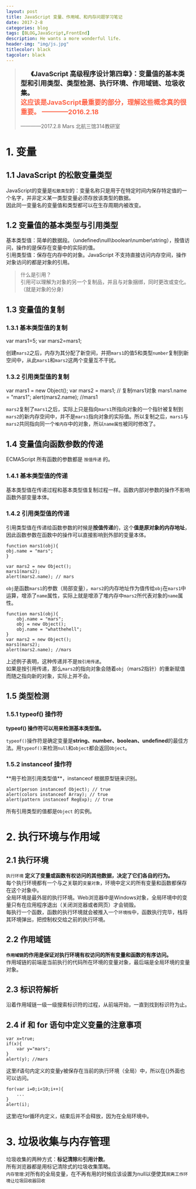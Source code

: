 ```yaml
---
layout: post
title: JavaScript 变量、作用域、和内存问题学习笔记
date: 2017-2-8
categories: blog
tags: [BLOG,JavaScript,FrontEnd]
description: He wants a more wonderful life.
header-img: "img/js.jpg"
titlecolor: black
tagcolor: black
---
```


<blockquote style="text-indent: 2em;">
	<b style="font-size: large;text-decoration: none; color: #222; font-style: normal;">
	《JavaScript 高级程序设计第四章》：变量值的基本类型和引用类型、类型检测、执行环境、作用域链、垃圾收集。
	</b><br>
	<b style="font-size: large;text-decoration: none; color: tomato; font-style: normal;">
	这应该是JavaScript最重要的部分，理解这些概念真的很重要。 ————2016.2.18
	</b>
<br><br>
	————2017.2.8 Mars 北航三馆314教研室
</blockquote>

<h1>1. 变量</h1>
<h2>1.1 JavaScript 的松散变量类型</h2>
JavaScript的变量是<code>松散类型</code>的：变量名称只是用于在特定时间内保存特定值的一个名字，并非定义某一类型变量必须存放该类型的数据。<br>
因此同一变量名的变量值和类型都可以在生存周期内被改变。

<h2>1.2 变量值的基本类型与引用类型</h2>
基本类型值：简单的数据段。（undefined\null\boolean\number\string），按值访问，操作的是保存在变量中的实际的值。<br>
引用类型值：保存在内存中的对象。JavaScript 不支持直接访问内存空间，操作对象访问的都是对象的引用。<br>
<blockquote>什么是引用？<br>引用可以理解为对象的另一个复制品，并且与对象捆绑，同时更改或变化。（就是对象的分身）</blockquote>

<h2>1.3 变量值的复制</h2>
<h3>1.3.1 基本类型值的复制</h3>
	var mars1=5;
	var mars2=mars1;

创建<code>mars2</code>之后，内存为其分配了新空间，并把<code>mars1</code>的值5和类型<code>number</code>复制到新空间中，从此<code>mars1</code>和<code>mars2</code>这两个变量互不干扰。<br>
<h3>1.3.2 引用类型值的复制</h3>
	var mars1 = new Object();
	var mars2 = mars1; // 复制mars1对象
	mars1.name = "mars1";
	alert(mars2.name); //mars1

<code>mars2</code>复制了<code>mars1</code>之后，实际上只是指向<code>mars1</code>所指向对象的一个指针被复制到<code>mars2</code>的新内存空间中，并不是<code>mars1</code>指向对象的实际值。所以复制之后，<code>mars1</code>与<code>mars2</code>共同指向同一个<code class="tooltip-mars" title="当我们在程序中创建一个对象时，这个对象将被保存到运行时数据区中，以便反复利用（因为对象的创建成本通常较大），这个运行时的数据区就是堆内存。堆内存中的对象不会随方法的结束而销毁。">堆内存</code>中的对象，所以<code>name属性</code>被同时修改了。

<h2>1.4 变量值向函数参数的传递</h2>
ECMAScript 所有函数的参数都是 <code>按值传递</code> 的。

<h3>1.4.1 基本类型值的传递</h3>
基本类型值在传递过程和基本类型值复制过程一样。函数内部对参数的操作不影响函数外部变量本体。
<h3>1.4.2 引用类型值的传递</h3>
引用类型值在传递给函数参数的时候是<b>按值传递</b>的，这个<b>值是原对象的内存地址</b>，因此函数参数在函数中的操作可以直接影响到外部的变量本体。<br>

	function mars1(obj){
	obj.name = "mars";
	}

	var mars2 = new Object();
	mars1(mars2);
	alert(mars2.name); // mars

<code>obj</code>是函数<code>mars1</code>的参数（局部变量），<code>mars2</code>的内存地址作为值传给<code>obj</code>在<code>mars1</code>中运算，增添了<code>name</code>属性，实际上就是增添了堆内存中<code>mars2</code>所代表对象的<code>name</code>属性。<br>

	function mars1(obj){
		obj.name = "mars";
		obj = new Object();
		obj.name = "whatthehell";
	}
	var mars2 = new Object();
	mars1(mars2);
	alert(mars2.name); //mars

上述例子表明，这种传递并不是<code class="tooltip-mars" title="引用可以理解为对象的另一个复制品，并且与对象捆绑，同时更改或变化。（就是对象的分身）">按引用传递</code>。<br>
如果是按引用传递，那么<code>mars2</code>的指向对象会随着<code>obj</code>（mars2指针）的重新赋值而随之指向新的对象，实际上并不会。<br>

<h2>1.5 类型检测</h2>
<h3>1.5.1 typeof() 操作符</h3>
<b>typeof() 操作符可以用来检测基本类型值。</b>

<code>typeof()</code>操作符是确定变量是<b>string、number、boolean、undefined</b>的最佳方法。用<code>typeof()</code>来检测<code>null</code>和<code>object</code>都会返回<code>Object</code>。<br>
<h3>1.5.2 instanceof 操作符</h3>
**用于检测引用类型值**，instanceof 根据原型链来识别。<br>

	alert(person instanceof Object); // true
	alert(colors instanceof Array); // true
	alert(pattern instanceof RegExp); // true

所有引用类型的值都是<code>Object</code> 的实例。<br>

<h1>2. 执行环境与作用域</h1>
<h2>2.1 执行环境</h2>
<code class="tooltip-mars" title="执行环境决定了变量或者函数能访问哪些变量数据，而访问顺序是由作用域链决定的。">执行环境</code>
<b>定义了变量或函数有权访问的其他数据，决定了它们各自的行为。</b><br>
每个执行环境都有一个与之关联的<code >变量对象</code>，环境中定义的所有变量和函数都保存在这个对象中。<br>
全局环境是最外层的执行环境。Web浏览器中是Windows对象，全局环境中的变量只有在应用程序退出（关闭浏览器或者网页）才会销毁。<br>
每执行一个函数，函数的执行环境就会被推入一个<code >环境栈</code>中，函数执行完毕，栈将其环境弹出，把控制权交给之前的执行环境。<br>
<h2>2.2 作用域链</h2>
<b><code class="tooltip-mars" title="作用域链指定了执行环境中可访问数据（变量或函数）的访问顺序。<br>作用域链实际上是一个指针列表，指向可访问的不同的对象。">作用域链</code>的作用是保证对执行环境有权访问的所有变量和函数的有序访问。</b><br>
作用域链的前端是当前执行的代码所在环境的变量对象，最后端是全局环境的变量对象。<br>
<h2>2.3 标识符解析</h2>
沿着作用域链一级一级搜索标识符的过程，从前端开始，一直到找到标识符为止。
<h2>2.4 if 和 for 语句中定义变量的注意事项</h2>
	
	var x=true;
	if(x){
		var y="mars";
	}
	alert(y); //mars
	
这里if语句内定义的变量y被保存在当前的执行环境（全局）中，所以在{}外面也可以访问。<br>

	for(var i=0;i<10;i++){
		...
	}
	alert(i);

这里i在for循环内定义，结束后并不会释放，因为在全局环境中。<br>

<h1>3. 垃圾收集与内存管理</h1>
垃圾收集的两种方式：<b>标记清除</b>和<b>引用计数</b>。<br>
所有浏览器都是用标记清除式的垃圾收集策略。<br>
<code >内存管理</code>:对所有的全局变量，在不再有用的时候应该设置为null以便使其<code >脱离工作环境让垃圾回收器回收</code>
